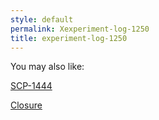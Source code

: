 ```yaml
---
style: default
permalink: Xexperiment-log-1250
title: experiment-log-1250
---
```

You may also like:

[SCP-1444](http://scp-wiki.net/scp-1444)

[Closure](http://scp-wiki.net/dontcallitacomebackbecauseidontknowifillstay)
